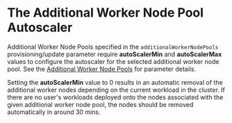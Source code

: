 # The Additional Worker Node Pool Autoscaler

Additional Worker Node Pools specified in the `additionalWorkerNodePools` provisioning/update parameter require **autoScalerMin** and **autoScalerMax** values to configure the autoscaler for the selected additional worker node pool. 
See the [Additional Worker Node Pools](../user/04-40-additional-worker-node-pools.md) for parameter details.

Setting the **autoScalerMin** value to 0 results in an automatic removal of the additional worker nodes depending on the current workload in the cluster. If there are no user's workloads deployed onto the nodes associated with the given additional worker node pool, the nodes should be removed automatically in around 30 mins.